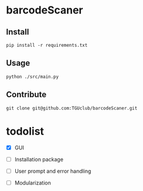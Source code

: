 # barcodeScaner

## Install
`pip install -r requirements.txt`
## Usage

`python ./src/main.py`

## Contribute

`git clone git@github.com:TGUclub/barcodeScaner.git`

# todolist

- [x] GUI
- [ ] Installation package
- [ ] User prompt and error handling

- [ ] Modularization
